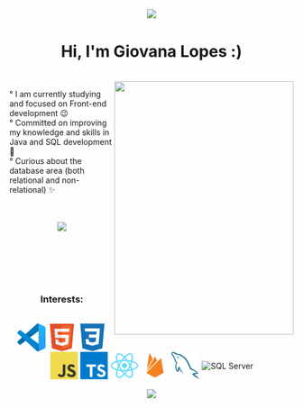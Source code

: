 <div align = "center">
<img src="https://capsule-render.vercel.app/api?type=soft&color=563d7c&height=10&section=header" />
  
# Hi, I'm Giovana Lopes :) 
<br>
</div>
<img align="right" width="318px" height="450px" src="https://github.com/mayankchaudhary26/Cool-Readme-ideas/blob/master/data/screen open.gif" />

° I am currently studying and focused on Front-end development 😉
<br>
° Committed on improving my knowledge and skills in Java and SQL development 📌
<br>
° Curious about the database area (both relational and non-relational) ✨
<br>
<br>
<br>

  <div align = "center">
  <img  width="40%" src="http://github-profile-summary-cards.vercel.app/api/cards/repos-per-language?username=glopes2003&theme=nightowl"/> 
  </div>
  
  <br>
  <br>
  <br>
  <br>
  <br>
  <div align = "center">
  <h3> Interests: </h3>
  </div>
  <br>
<div align = "center">
    <img align ="center" alt="VSCode" src="https://raw.githubusercontent.com/devicons/devicon/master/icons/vscode/vscode-original.svg" width="50px" height="50px"/>
    <img align="center" alt="HTML" src="https://raw.githubusercontent.com/devicons/devicon/1119b9f84c0290e0f0b38982099a2bd027a48bf1/icons/html5/html5-original.svg" width="50px" height="50px"/>
    <img align="center" alt="CSS" src="https://raw.githubusercontent.com/devicons/devicon/1119b9f84c0290e0f0b38982099a2bd027a48bf1/icons/css3/css3-plain.svg" width="50px" height="50px"/>
    <img align="center" alt="JavaScript" src="https://raw.githubusercontent.com/devicons/devicon/master/icons/javascript/javascript-original.svg" width="50px" height="50px"/>
    <img align="center" alt="TypeScript" src="https://raw.githubusercontent.com/devicons/devicon/master/icons/typescript/typescript-original.svg" width="50px" height="50px"/>
    <img align="center" alt="React" src="https://raw.githubusercontent.com/devicons/devicon/master/icons/react/react-original.svg" width="50px" height="50px"/>
    <img align="center" alt="Firebase" src="https://raw.githubusercontent.com/devicons/devicon/master/icons/firebase/firebase-plain.svg" width="50px" height="50px"/>
    <img align="center" alt="MySQL" src="https://raw.githubusercontent.com/devicons/devicon/master/icons/mysql/mysql-plain.svg" width="50px" height="50px"/>
    <img align="center" alt="SQL Server" src="https://img.shields.io/badge/Microsoft%20SQL%20Server-6fa8dc?style=for-the-badge&logo=microsoft%20sql%20server&logoColor=white" width="130px" margin-left="10px"/>
  <br>
  <br>
  <div align = "center">
  <img src="https://capsule-render.vercel.app/api?type=soft&color=563d7c&height=10&section=footer" />
  </div>
    
  
